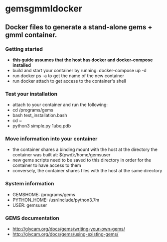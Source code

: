# gemsgmmldocker
## Docker files to generate a stand-alone gems + gmml container.

### Getting started
* **this guide assumes that the host has docker and docker-compose installed**
* build and start your container by running: docker-compose up -d 
* run docker ps -a to get the name of the new container
* run docker attach <container> to get access to the container's shell

### Test your installation
* attach to your container and run the following:
* cd /programs/gems 
* bash test_installation.bash
* cd ~
* python3 simple.py 1ubq.pdb

### Move information into your container
* the container shares a binding mount with the host at the directory the container was built at: $(pwd):/home/gemsuser
* new gems scripts need to be saved to this directory in order for the container to have access to them
* conversely, the container shares files with the host at the same directory

### System information
* GEMSHOME: /programs/gems
* PYTHON_HOME: /usr/include/python3.7m
* USER: gemsuser

### GEMS documentation
* http://glycam.org/docs/gems/writing-your-own-gems/
* http://glycam.org/docs/gems/using-existing-gems/
